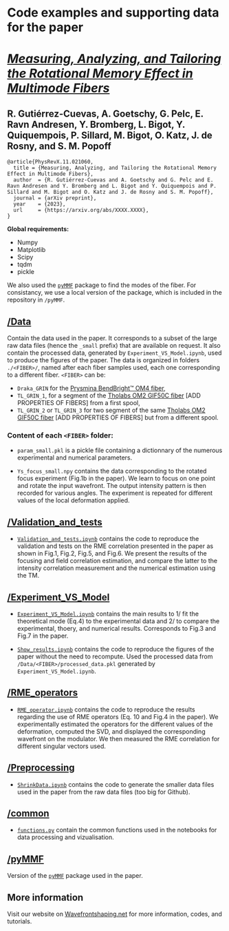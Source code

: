 # Code examples and supporting data for the paper
# [*Measuring, Analyzing, and Tailoring the Rotational Memory Effect in Multimode Fibers*](https://arxiv.org/abs/XXXX.XXXX)
## **R. Gutiérrez-Cuevas, A. Goetschy, G. Pelc, E. Ravn Andresen, Y. Bromberg, L. Bigot, Y. Quiquempois, P. Sillard, M. Bigot, O. Katz, J. de Rosny, and S. M. Popoff**


```
@article{PhysRevX.11.021060,
  title = {Measuring, Analyzing, and Tailoring the Rotational Memory Effect in Multimode Fibers},
  author  = {R. Gutiérrez-Cuevas and A. Goetschy and G. Pelc and E. Ravn Andresen and Y. Bromberg and L. Bigot and Y. Quiquempois and P. Sillard and M. Bigot and O. Katz and J. de Rosny and S. M. Popoff},
  journal = {arXiv preprint},
  year    = {2023},
  url     = {https://arxiv.org/abs/XXXX.XXXX},
}
```


**Global requirements:**
- Numpy
- Matplotlib
- Scipy
- tqdm
- pickle

We also used the [`pyMMF`](github.com/wavefrontshaping/pymmf) package to find the modes of the fiber. 
For consistancy, we use a local version of the package, which is included in the repository in `/pyMMF`.

## [/Data](Data/)

Contain the data used in the paper. 
It corresponds to a subset of the large raw data files (hence the `_small` prefix) that are available on request. 
It also contain the processed data, generated by  `Experiment_VS_Model.ipynb`, used to produce the figures of the paper.
The data is organized in folders `./<FIBER>/`,
named after each fiber samples used, each one corresponding to a different fiber. 
`<FIBER>` can be:
- `Draka_GRIN` for the [Prysmina BendBright™ OM4 fiber](https://www.prysmiangroup.com/en/bendbright-tm-om4),
- `TL_GRIN_1`, for a segment of the [Tholabs OM2 GIF50C fiber](https://www.thorlabs.de/thorProduct.cfm?partNumber=GIF50C)
[ADD PROPERTIES OF FIBERS] from a first spool,
- `TL_GRIN_2` or `TL_GRIN_3` for two segment of the same [Tholabs OM2 GIF50C fiber](https://www.thorlabs.de/thorProduct.cfm?partNumber=GIF50C)
[ADD PROPERTIES OF FIBERS] but from a different spool.

### Content of each `<FIBER>` folder:

- `param_small.pkl` is a pickle file containing a dictionnary of the numerous experimental and numerical parameters.

- `Ys_focus_small.npy` contains the data corresponding to the rotated focus experiment (Fig.1b in the paper). 
We learn to focus on one point and rotate the input wavefront. The output intensity pattern is then recorded for various angles.
The experiment is repeated for different values of the local deformation applied.

## [/Validation_and_tests](Validation_and_tests/)

- [`Validation_and_tests.ipynb`](Validation_and_tests/Validation_and_tests.ipynb) contains the code to reproduce the validation and tests on the RME correlation presented in the paper as shown in Fig.1, Fig.2, Fig.5, and Fig.6. 
We present the results of the focusing and field correlation estimation, and compare the latter to the intensity correlation measurement and the numerical estimation using the TM. 

## [/Experiment_VS_Model](Experiment_VS_Model/)

- [`Experiment_VS_Model.ipynb`](Experiment_VS_Model/Experiment_VS_Model.ipynb) contains the main results to 1/ fit the theoretical mode (Eq.4) to the experimental data and 2/ to compare the experimental, thoery, and numerical results. 
Corresponds to Fig.3 and Fig.7 in the paper.

- [`Show_results.ipynb`](Experiment_VS_Model/Show_results.ipynb) contains the code to reproduce the figures of the paper without the need to recompute. 
Used the processed data from `/Data/<FIBER>/processed_data.pkl` generated by `Experiment_VS_Model.ipynb`.

## [/RME_operators](RME_operators/)

- [`RME_operator.ipynb`](RME_operators/Show_results.ipynb) contains the code to reproduce the results regarding the use of RME operators (Eq. 10 and Fig.4 in the paper). 
We experimentally estimated the operators for the different values of the deformation, 
computed the SVD, 
and displayed the corresponding wavefront on the modulator.
We then measured the RME correlation for different singular vectors used.

## [/Preprocessing](Preprocessing/)

- [`ShrinkData.ipynb`](Preprocessing/ShrinkData.ipynb) contains the code to generate the smaller data files used in the paper from the raw data files (too big for Github).

## [/common](common/)

- [`functions.py`](common/functions.py) contain the common functions used in the notebooks for data processing and vizualisation.

## [/pyMMF](pyMMF/)

Version of the [`pyMMF`](github.com/wavefrontshaping/pymmf) package used in the paper.

## More information

Visit our website on [Wavefrontshaping.net](https://wavefrontshaping.net) for more information, codes, and tutorials.
